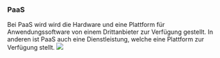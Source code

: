 <h3>PaaS</h3> 
<p>Bei PaaS wird wird die Hardware und eine Plattform für Anwendungssoftware von einem Drittanbieter zur Verfügung gestellt. In anderen ist PaaS auch eine Dienstleistung, welche eine Plattform zur Verfügung stellt.
  <img src= https://kinsta.com/wp-content/uploads/2022/06/5.-PaaS-services.png></img>
